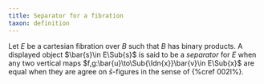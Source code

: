```yaml
---
title: Separator for a fibration
taxon: definition
---
```


Let $E$ be a cartesian fibration over $B$ such that $B$ has
binary products. A displayed object $\bar{s}\in E\Sub{s}$ is said to be a
*separator* for $E$ when any two vertical maps $f,g:\bar{u}\to\Sub{\Idn{x}}\bar{v}\in E\Sub{x}$ are equal when they are agree on $\bar{s}$-figures in the sense of {%cref 002I%}.
